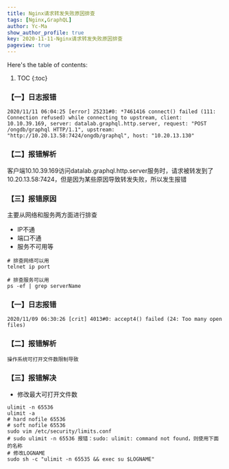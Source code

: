 ```yaml
---
title: Nginx请求转发失败原因排查
tags: [Nginx,GraphQL]
author: Yc-Ma
show_author_profile: true
key: 2020-11-11-Nginx请求转发失败原因排查
pageview: true
---
```


Here's the table of contents:
1. TOC
{:toc}

### 【一】日志报错
```
2020/11/11 06:04:25 [error] 25231#0: *7461416 connect() failed (111: Connection refused) while connecting to upstream, client: 10.10.39.169, server: datalab.graphql.http.server, request: "POST /ongdb/graphql HTTP/1.1", upstream: "http://10.20.13.58:7424/ongdb/graphql", host: "10.20.13.130"
```
### 【二】报错解析
客户端10.10.39.169访问datalab.graphql.http.server服务时，请求被转发到了10.20.13.58:7424，但是因为某些原因导致转发失败，所以发生报错

### 【三】报错原因
主要从网络和服务两方面进行排查
- IP不通
- 端口不通
- 服务不可用等
```
# 排查网络可以用
telnet ip port
```
```
# 排查服务可以用
ps -ef | grep serverName
```

### 【一】日志报错
```
2020/11/09 06:30:26 [crit] 4013#0: accept4() failed (24: Too many open files)
```
### 【二】报错解析
```
操作系统可打开文件数限制导致
```

### 【三】报错解决
- 修改最大可打开文件数
```
ulimit -n 65536
ulimit -a
# hard nofile 65536
# soft nofile 65536
sudo vim /etc/security/limits.conf
# sudo ulimit -n 65536 报错：sudo: ulimit: command not found，则使用下面的名称
# 修改LOGNAME
sudo sh -c "ulimit -n 65535 && exec su $LOGNAME"
```


